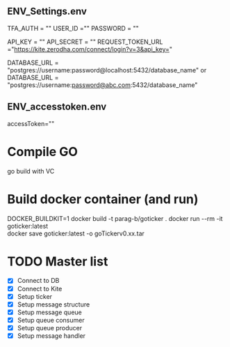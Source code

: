 ## ENV_Settings.env

TFA_AUTH = ""
USER_ID =""
PASSWORD = ""

API_KEY = ""
API_SECRET = ""
REQUEST_TOKEN_URL ="https://kite.zerodha.com/connect/login?v=3&api_key="

DATABASE_URL = "postgres://username:password@localhost:5432/database_name"
or
DATABASE_URL = "postgres://username:password@abc.com:5432/database_name"

## ENV_accesstoken.env

accessToken=""

# Compile GO

go build
with VC

# Build docker container (and run)
DOCKER_BUILDKIT=1 docker build -t parag-b/goticker .
docker run --rm -it  goticker:latest        
docker save goticker:latest -o goTickerv0.xx.tar

# TODO Master list
- [x] Connect to DB
- [x] Connect to Kite
- [x] Setup ticker
- [x] Setup message structure
- [x] Setup message queue
- [x] Setup queue consumer
- [x] Setup queue producer
- [x] Setup message handler
